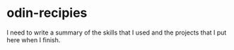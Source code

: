 # odin-recipies
I need to write a summary of the skills that I used and the projects that I put here when I finish.
